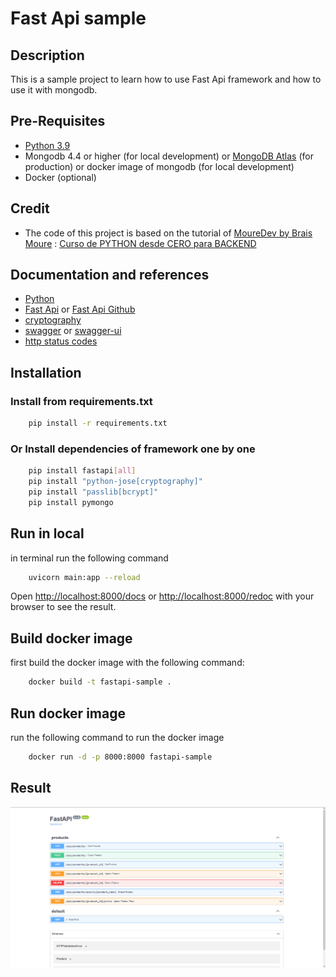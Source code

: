 # Fast Api sample

## Description

This is a sample project to learn how to use Fast Api framework and how to use it with mongodb.

## Pre-Requisites

* [Python 3.9](https://www.python.org/downloads/)
* Mongodb 4.4 or higher (for local development) or [MongoDB Atlas](https://www.mongodb.com/cloud/atlas) (for production) or docker image of mongodb (for local development)
* Docker (optional)

## Credit

* The code of this project is based on the tutorial of [MoureDev by Brais Moure](https://github.com/mouredev) : [Curso de PYTHON desde CERO para BACKEND](https://www.youtube.com/watch?v=_y9qQZXE24A&t=20500s)

## Documentation and references 

* [Python](https://www.python.org/doc/)
* [Fast Api](https://fastapi.tiangolo.com/) or [Fast Api Github](https://github.com/tiangolo/fastapi)
* [cryptography](https://python-jose.readthedocs.io/en/latest/)
* [swagger](https://swagger.io/) or [swagger-ui](https://swagger.io/tools/swagger-ui/)
* [http status codes](https://developer.mozilla.org/en-US/docs/Web/HTTP/Status)

## Installation

### Install from requirements.txt

```bash
    pip install -r requirements.txt
```

### Or Install dependencies of framework one by one

```bash
    pip install fastapi[all]
    pip install "python-jose[cryptography]"
    pip install "passlib[bcrypt]"
    pip install pymongo
```

## Run in local

in terminal run the following command
```bash 
    uvicorn main:app --reload
```

Open [http://localhost:8000/docs](http://localhost:8000/docs) or [http://localhost:8000/redoc](http://localhost:8000/redocs) with your browser to see the result.

## Build docker image

first build the docker image with the following command:
```bash
    docker build -t fastapi-sample .
```

## Run docker image

run the following command to run the docker image

```bash
    docker run -d -p 8000:8000 fastapi-sample
```
## Result

![image](docs/result.png)